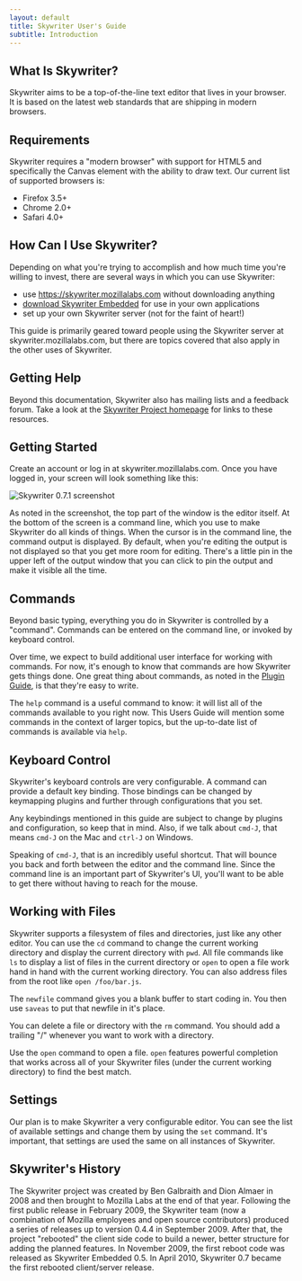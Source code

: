 ```yaml
---
layout: default
title: Skywriter User's Guide
subtitle: Introduction
---
```


What Is Skywriter?
---------------

Skywriter aims to be a top-of-the-line text editor that lives in your browser. It is
based on the latest web standards that are shipping in modern browsers.

Requirements
------------

Skywriter requires a "modern browser" with support for HTML5 and specifically the
Canvas element with the ability to draw text. Our current list of supported
browsers is:

* Firefox 3.5+
* Chrome 2.0+
* Safari 4.0+

How Can I Use Skywriter?
---------------------

Depending on what you're trying to accomplish and how much time you're willing 
to invest, there are several ways in which you can use Skywriter:

* use https://skywriter.mozillalabs.com without downloading anything
* [download Skywriter Embedded](http://ftp.mozilla.org/pub/mozilla.org/labs/skywriter/Embedded/) for use in your own applications
* set up your own Skywriter server (not for the faint of heart!)

This guide is primarily geared toward people using the Skywriter server at 
skywriter.mozillalabs.com, but there are topics covered that also apply in the
other uses of Skywriter.

Getting Help
------------

Beyond this documentation, Skywriter also has mailing lists and a feedback
forum. Take a look at the [Skywriter Project homepage](http://mozillalabs.com/skywriter/)
for links to these resources.

Getting Started
---------------

Create an account or log in at skywriter.mozillalabs.com. Once you have logged in,
your screen will look something like this:

![Skywriter 0.7.1 screenshot](images/Skywriter-0.7.1-screenshot.png)

As noted in the screenshot, the top part of the window is the editor itself.
At the bottom of the screen is a command line, which you use to make Skywriter
do all kinds of things. When the cursor is in the command line, the command
output is displayed. By default, when you're editing the output is not
displayed so that you get more room for editing. There's a little pin in the
upper left of the output window that you can click to pin the output and
make it visible all the time.

Commands
--------

Beyond basic typing, everything you do in Skywriter is controlled by a "command".
Commands can be entered on the command line, or invoked by keyboard control.

Over time, we expect to build additional user interface for working with
commands. For now, it's enough to know that commands are how Skywriter gets
things done. One great thing about commands, as noted in the 
[Plugin Guide](../pluginguide/index.html), is that they're easy to write.

The `help` command is a useful command to know: it will list all of the
commands available to you right now. This Users Guide will mention some
commands in the context of larger topics, but the up-to-date list of
commands is available via `help`.

Keyboard Control
----------------

Skywriter's keyboard controls are very configurable. A command can provide a
default key binding. Those bindings can be changed by keymapping plugins
and further through configurations that you set.

Any keybindings mentioned in this guide are subject to change by plugins
and configuration, so keep that in mind. Also, if we talk about `cmd-J`,
that means `cmd-J` on the Mac and `ctrl-J` on Windows.

Speaking of `cmd-J`, that is an incredibly useful shortcut. That will
bounce you back and forth between the editor and the command line. Since
the command line is an important part of Skywriter's UI, you'll want to be
able to get there without having to reach for the mouse.

Working with Files
------------------

Skywriter supports a filesystem of files and directories, just like any other
editor. You can use the `cd` command to change the current working directory
and display the current directory with `pwd`. All file commands like `ls` to display
a list of files in the current directory or `open` to open a file work hand
in hand with the current working directory. You can also address files from the
root like `open /foo/bar.js`.

The `newfile` command gives you a blank buffer to start coding in. You then use `saveas` to put that newfile in it's place. 

You can delete a file or directory with the `rm` command. You should add a 
trailing "/" whenever you want to work with a directory.

Use the `open` command to open a file. `open` features powerful completion 
that works across all of your Skywriter files (under the current working
directory) to find the best match.

Settings
--------

Our plan is to make Skywriter a very configurable editor. You can see the list
of available settings and change them by using the `set` command. It's important,
that settings are used the same on all instances of Skywriter.

Skywriter's History
----------------

The Skywriter project was created by Ben Galbraith and Dion Almaer in 2008 and
then brought to Mozilla Labs at the end of that year. Following the first 
public release in February 2009, the Skywriter team (now a combination of
Mozilla employees and open source contributors) produced a series of
releases up to version 0.4.4 in September 2009. After that, the project
"rebooted" the client side code to build a newer, better structure for
adding the planned features. In November 2009, the first reboot code was
released as Skywriter Embedded 0.5. In April 2010, Skywriter 0.7 became the
first rebooted client/server release.